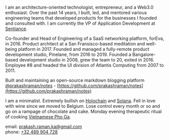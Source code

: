 I am an architecture-oriented technologist, entrepreneur, and a Web3.0 enthusiast. Over the past 14 years, I built, led, and mentored various engineering teams that developed products for the businesses I founded and consulted with. I am currently the VP of Application Development at [Sentiance](http://www.sentiance.com).

Co-founder and Head of Engineering of a SaaS networking platform, forEva, in 2016. Product architect at a San Fransisco-based meditation and well-being platform in 2017. Founded and managed a fully-remote product development studio, Pinelane, from 2016 to 2019. Founded a Bangalore-based development studio in 2008, grew the team to 20, exited in 2016. Employee #8 and headed the UI division of Atlantis Computing from 2007 to 2011.

Built and maintaining an open-source markdown blogging platform [@prakashraman/notes](https://github.com/prakashraman/notes) - [https://github.com/prakashraman/notes](https://github.com/prakashraman/notes)


I am a minimalist. Extremely bullish on [Holochain](https://holochain.org/) and [Solana](https://solana.com/). Fell in love with wine since we moved to Belgium. Lose control every month or so and go on a rampage of chocolate and cake. Monday evening therapeutic ritual of cooking [Vietnamese Pho Ga](https://www.youtube.com/watch?v=VHapXkBNuTc).

email: [prakash.raman.ka@gmail.com](mailto:prakash.raman.ka@gmail.com) <br>
phone: [+32 489 904 728](tel:+32489904728)
